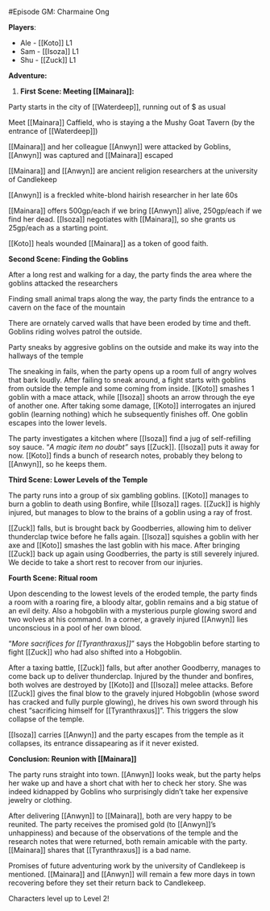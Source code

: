 #Episode
GM: Charmaine Ong

**Players**:

-   Ale - [[Koto]] L1 
-   Sam - [[Isoza]] L1 
-   Shu - [[Zuck]] L1 

**Adventure:**

1.  **First Scene: Meeting [[Mainara]]:**

Party starts in the city of [[Waterdeep]], running out of $ as usual

Meet [[Mainara]] Caffield, who is staying a the Mushy Goat Tavern (by the entrance of [[Waterdeep]])

[[Mainara]] and her colleague [[Anwyn]] were attacked by Goblins, [[Anwyn]] was captured and [[Mainara]] escaped

[[Mainara]] and [[Anwyn]] are ancient religion researchers at the university of Candlekeep

[[Anwyn]] is a freckled white-blond hairish researcher in her late 60s

[[Mainara]] offers 500gp/each if we bring [[Anwyn]] alive, 250gp/each if we find her dead. [[Isoza]] negotiates with [[Mainara]], so she grants us 25gp/each as a starting point.

[[Koto]] heals wounded [[Mainara]] as a token of good faith.

**Second Scene: Finding the Goblins**

After a long rest and walking for a day, the party finds the area where the goblins attacked the researchers

Finding small animal traps along the way, the party finds the entrance to a cavern on the face of the mountain

There are ornately carved walls that have been eroded by time and theft. Goblins riding wolves patrol the outside.

Party sneaks by aggresive goblins on the outside and make its way into the hallways of the temple

The sneaking in fails, when the party opens up a room full of angry wolves that bark loudly. After failing to sneak around, a fight starts with goblins from outside the temple and some coming from inside. [[Koto]] smashes 1 goblin with a mace attack, while [[Isoza]] shoots an arrow through the eye of another one. After taking some damage, [[Koto]] interrogates an injured goblin (learning nothing) which he subsequently finishes off. One goblin escapes into the lower levels.

The party investigates a kitchen where [[Isoza]] find a jug of self-refilling soy sauce. “_A magic item no doubt”_ says [[Zuck]]. [[Isoza]] puts it away for now. [[Koto]] finds a bunch of research notes, probably they belong to [[Anwyn]], so he keeps them.

**Third Scene: Lower Levels of the Temple**

The party runs into a group of six gambling goblins. [[Koto]] manages to burn a goblin to death using Bonfire, while [[Isoza]] rages. [[Zuck]] is highly injured, but manages to blow to the brains of a goblin using a ray of frost.

[[Zuck]] falls, but is brought back by Goodberries, allowing him to deliver thunderclap twice before he falls again. [[Isoza]] squishes a goblin with her axe and [[Koto]] smashes the last goblin with his mace. After bringing [[Zuck]] back up again using Goodberries, the party is still severely injured. We decide to take a short rest to recover from our injuries.

**Fourth Scene: Ritual room**

Upon descending to the lowest levels of the eroded temple, the party finds a room with a roaring fire, a bloody altar, goblin remains and a big statue of an evil deity. Also a hobgoblin with a mysterious purple glowing sword and two wolves at his command. In a corner, a gravely injured [[Anwyn]] lies unconscious in a pool of her own blood.

“_More sacrifices for [[Tyranthraxus]]_” says the Hobgoblin before starting to fight [[Zuck]] who had also shifted into a Hobgoblin.

After a taxing battle, [[Zuck]] falls, but after another Goodberry, manages to come back up to deliver thunderclap. Injured by the thunder and bonfires, both wolves are destroyed by [[Koto]] and [[Isoza]] melee attacks. Before [[Zuck]] gives the final blow to the gravely injured Hobgoblin (whose sword has cracked and fully purple glowing), he drives his own sword through his chest “sacrificing himself for [[Tyranthraxus]]”. This triggers the slow collapse of the temple.

[[Isoza]] carries [[Anwyn]] and the party escapes from the temple as it collapses, its entrance dissapearing as if it never existed.

**Conclusion: Reunion with [[Mainara]]**

The party runs straight into town. [[Anwyn]] looks weak, but the party helps her wake up and have a short chat with her to check her story. She was indeed kidnapped by Goblins who surprisingly didn’t take her expensive jewelry or clothing.

After delivering [[Anwyn]] to [[Mainara]], both are very happy to be reunited. The party receives the promised gold (to [[Anwyn]]’s unhappiness) and because of the observations of the temple and the research notes that were returned, both remain amicable with the party. [[Mainara]] shares that [[Tyranthraxus]] is a bad name.

Promises of future adventuring work by the university of Candlekeep is mentioned. [[Mainara]] and [[Anwyn]] will remain a few more days in town recovering before they set their return back to Candlekeep.

Characters level up to Level 2!